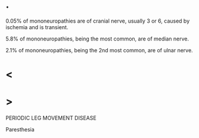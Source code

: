 # .

0.05% of mononeuropathies are of cranial nerve, usually 3 or 6, caused by ischemia and is transient.

5.8% of mononeuropathies, being the most common, are of median nerve.

2.1% of mononeuropathies, being the 2nd most common, are of ulnar nerve.

# <

# >

PERIODIC LEG MOVEMENT DISEASE

Paresthesia

